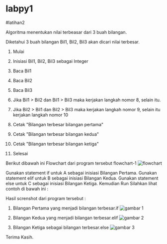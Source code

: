 # labpy1

#latihan2

Algoritma menentukan nilai terbeasar dari 3 buah bilangan.

Diketahui 3 buah bilangan Bil1, Bil2, Bil3 akan dicari nilai terbesar.

1. Mulai

2. Inisiasi Bil1, Bil2, Bil3 sebagai Integer

3. Baca Bil1

4. Baca Bil2

5. Baca Bil3

6. Jika Bil1 > Bil2 dan Bil1 > Bil3 maka kerjakan langkah nomor 8, selain itu.

7. Jika Bil2 > Bil1 dan Bil2 > Bil3 maka kerjakan langkah nomor 9, selain itu kerjakan langkah nomor 10

8. Cetak "Bilangan terbesar bilangan pertama"

9. Cetak "Bilangan terbesar bilangan kedua"

10. Cetak "Bilangan terbesar bilangan ketiga"

11. Selesai

Berikut dibawah ini Flowchart dari program tersebut
flowchart-1
![flowchart](https://user-images.githubusercontent.com/46748866/52722725-ce2fe000-2fde-11e9-941e-1eaafcbdc14c.jpg)


Gunakan statement if untuk A sebagai inisiasi Bilangan Pertama.
Gunakan statement elif untuk B sebagai inisiasi Bilangan Kedua.
Gunakan statement else untuk C sebagai inisiasi Bilangan Ketiga.
Kemudian Run
Silahkan lihat contoh di bawah ini :


Hasil screnshot dari program tersebut :

1. Bilangan Pertama yang menjadi bilangan terbesar.if
![gambar 
1](https://user-images.githubusercontent.com/46748866/52722765-e273dd00-2fde-11e9-8a7c-1fa6c5993de2.png)


2. Bilangan Kedua yang menjadi bilangan terbesar.elif
![gambar 
2](https://user-images.githubusercontent.com/46748866/52722802-f4558000-2fde-11e9-9985-1006ab50e864.png)


3. Bilangan Ketiga sebagai bilangan terbesar.else
![gambar 
3](https://user-images.githubusercontent.com/46748866/52722837-033c3280-2fdf-11e9-8392-033f866dd219.png)


Terima Kasih.
